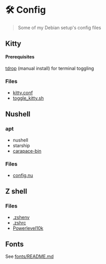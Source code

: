 # 🛠️ Config

> Some of my Debian setup's config files

## Kitty

#### Prerequisites

[tdrop](https://github.com/noctuid/tdrop?tab=readme-ov-file#installation-and-usage) (manual install) for terminal toggling

### Files

- [kitty.conf](kitty/kitty.conf)
- [toggle_kitty.sh](kitty/toggle_kitty.sh)

## Nushell

### apt

- nushell
- starship
- [carapace-bin](https://github.com/carapace-sh/carapace-bin/releases)

### Files

- [config.nu](nu/config.nu)

## Z shell

### Files

- [.zshenv](zsh/.zshenv)
- [.zshrc](zsh/.zshrc)
- [Powerlevel10k](zsh/.p10k.zsh)

## Fonts

See [fonts/README.md](fonts/README.md)
